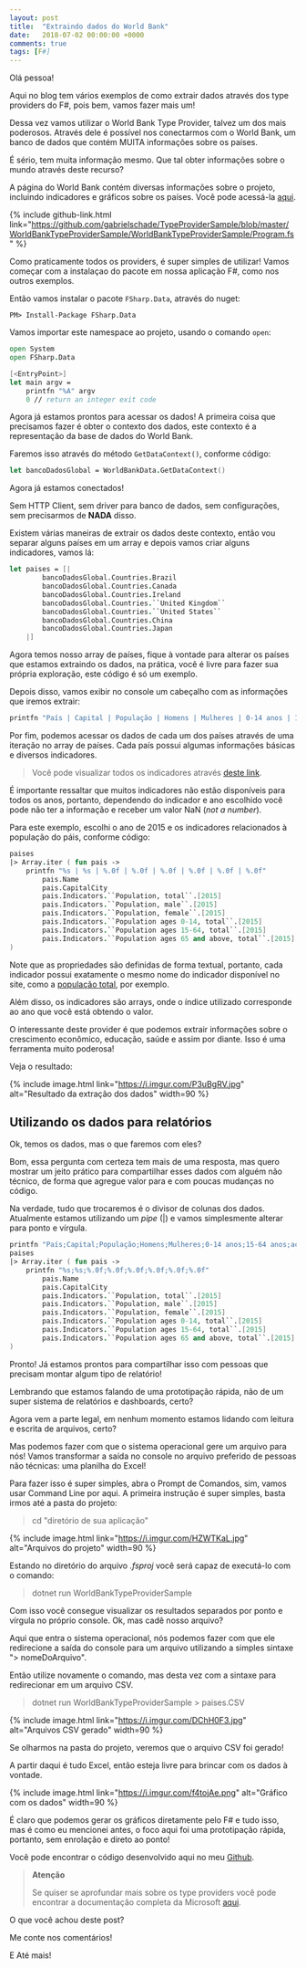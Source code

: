 ```yaml
---
layout: post
title:  "Extraindo dados do World Bank"
date:   2018-07-02 00:00:00 +0000
comments: true
tags: [F#]
---
```


Olá pessoa!

Aqui no blog tem vários exemplos de como extrair dados através dos type providers do F#, pois bem, vamos fazer mais um!

Dessa vez vamos utilizar o World Bank Type Provider, talvez um dos mais poderosos. Através dele é possível nos conectarmos com o World Bank, um banco de dados que contém MUITA informações sobre os países.

É sério, tem muita informação mesmo. Que tal obter informações sobre o mundo através deste recurso?
<!--more-->

A página do World Bank contém diversas informações sobre o projeto, incluindo indicadores e gráficos sobre os países. Você pode acessá-la [aqui](http://www.worldbank.org/en/about).

{% include github-link.html link="https://github.com/gabrielschade/TypeProviderSample/blob/master/WorldBankTypeProviderSample/WorldBankTypeProviderSample/Program.fs" %} 

Como praticamente todos os providers, é super simples de utilizar! Vamos começar com a instalaçao do pacote em nossa aplicação F#, como nos outros exemplos.

Então vamos instalar o pacote `FSharp.Data`, através do nuget:

```
PM> Install-Package FSharp.Data
```

Vamos importar este namespace ao projeto, usando o comando `open`:

```fsharp
open System
open FSharp.Data

[<EntryPoint>]
let main argv = 
    printfn "%A" argv
    0 // return an integer exit code
```

Agora já estamos prontos para acessar os dados! A primeira coisa que precisamos fazer é obter o contexto dos dados, este contexto é a representação da base de dados do World Bank.

Faremos isso através do método `GetDataContext()`, conforme código:

```fsharp
let bancoDadosGlobal = WorldBankData.GetDataContext()
```

Agora já estamos conectados! 

Sem HTTP Client, sem driver para banco de dados, sem configurações, sem precisarmos de **NADA** disso.

Existem várias maneiras de extrair os dados deste contexto, então vou separar alguns países em um array e depois vamos criar alguns indicadores, vamos lá:

```fsharp
let paises = [|
        bancoDadosGlobal.Countries.Brazil
        bancoDadosGlobal.Countries.Canada
        bancoDadosGlobal.Countries.Ireland
        bancoDadosGlobal.Countries.``United Kingdom``
        bancoDadosGlobal.Countries.``United States``
        bancoDadosGlobal.Countries.China
        bancoDadosGlobal.Countries.Japan
    |]
```
Agora temos nosso array de países, fique à vontade para alterar os países que estamos extraindo os dados, na prática, você é livre para fazer sua própria exploração, este código é só um exemplo.

Depois disso, vamos exibir no console um cabeçalho com as informações que iremos extrair:

```fsharp
printfn "País | Capital | População | Homens | Mulheres | 0-14 anos | 15-64 anos | acima"
```

Por fim, podemos acessar os dados de cada um dos países através de uma iteração no array de países. Cada país possui algumas informações básicas e diversos indicadores.

> Você pode visualizar todos os indicadores através [deste link](https://data.worldbank.org/indicator?tab=all).

É importante ressaltar que muitos indicadores não estão disponíveis para todos os anos, portanto, dependendo do indicador e ano escolhido você pode não ter a informação e receber um valor NaN (*not a number*).

Para este exemplo, escolhi o ano de 2015 e os indicadores relacionados à população do páis, conforme código:

```fsharp
paises
|> Array.iter ( fun pais -> 
    printfn "%s | %s | %.0f | %.0f | %.0f | %.0f | %.0f | %.0f" 
        pais.Name 
        pais.CapitalCity
        pais.Indicators.``Population, total``.[2015]
        pais.Indicators.``Population, male``.[2015]
        pais.Indicators.``Population, female``.[2015]
        pais.Indicators.``Population ages 0-14, total``.[2015]
        pais.Indicators.``Population ages 15-64, total``.[2015]
        pais.Indicators.``Population ages 65 and above, total``.[2015]
)
```

Note que as propriedades são definidas de forma textual, portanto, cada indicador possui exatamente o mesmo nome do indicador disponível no site, como a [população total](https://data.worldbank.org/indicator/SP.POP.TOTL?view=chart), por exemplo.

Além disso, os indicadores são arrays, onde o índice utilizado corresponde ao ano que você está obtendo o valor.

O interessante deste provider é que podemos extrair informações sobre o crescimento econômico, educação, saúde e assim por diante. Isso é uma ferramenta muito poderosa!

Veja o resultado:

{% include image.html link="https://i.imgur.com/P3uBgRV.jpg" alt="Resultado da extração dos dados" width=90 %}

## Utilizando os dados para relatórios

Ok, temos os dados, mas o que faremos com eles?

Bom, essa pergunta com certeza tem mais de uma resposta, mas quero mostrar um jeito prático para compartilhar esses dados com alguém não técnico, de forma que agregue valor para e com poucas mudanças no código.

Na verdade, tudo que trocaremos é o divisor de colunas dos dados. Atualmente estamos utilizando um *pipe* (|) e vamos simplesmente alterar para ponto e vírgula.

```fsharp
printfn "País;Capital;População;Homens;Mulheres;0-14 anos;15-64 anos;acima"
paises
|> Array.iter ( fun pais -> 
    printfn "%s;%s;%.0f;%.0f;%.0f;%.0f;%.0f;%.0f" 
        pais.Name 
        pais.CapitalCity
        pais.Indicators.``Population, total``.[2015]
        pais.Indicators.``Population, male``.[2015]
        pais.Indicators.``Population, female``.[2015]
        pais.Indicators.``Population ages 0-14, total``.[2015]
        pais.Indicators.``Population ages 15-64, total``.[2015]
        pais.Indicators.``Population ages 65 and above, total``.[2015]
)
```

Pronto! Já estamos prontos para compartilhar isso com pessoas que precisam montar algum tipo de relatório!

Lembrando que estamos falando de uma prototipação rápida, não de um super sistema de relatórios e dashboards, certo?

Agora vem a parte legal, em nenhum momento estamos lidando com leitura e escrita de arquivos, certo?

Mas podemos fazer com que o sistema operacional gere um arquivo para nós! Vamos transformar a saída no console no arquivo preferido de pessoas não técnicas: uma planilha do Excel!

Para fazer isso é super simples, abra o Prompt de Comandos, sim, vamos usar Command Line por aqui. A primeira instrução é super simples, basta irmos até a pasta do projeto:

> cd "diretório de sua aplicação"

{% include image.html link="https://i.imgur.com/HZWTKaL.jpg" alt="Arquivos do projeto" width=90 %}

Estando no diretório do arquivo *.fsproj* você será capaz de executá-lo com o comando:

> dotnet run WorldBankTypeProviderSample

Com isso você consegue visualizar os resultados separados por ponto e vírgula no próprio console. Ok, mas cadê nosso arquivo?

Aqui que entra o sistema operacional, nós podemos fazer com que ele redirecione a saída do console para um arquivo utilizando a simples sintaxe "> nomeDoArquivo".

Então utilize novamente o comando, mas desta vez com a sintaxe para redirecionar em um arquivo CSV.

> dotnet run WorldBankTypeProviderSample > paises.CSV

{% include image.html link="https://i.imgur.com/DChH0F3.jpg" alt="Arquivos CSV gerado" width=90 %}

Se olharmos na pasta do projeto, veremos que o arquivo CSV foi gerado!

A partir daqui é tudo Excel, então esteja livre para brincar com os dados à vontade.

{% include image.html link="https://i.imgur.com/f4tojAe.png" alt="Gráfico com os dados" width=90 %}

É claro que podemos gerar os gráficos diretamente pelo F# e tudo isso, mas é como eu mencionei antes, o foco aqui foi uma prototipação rápida, portanto, sem enrolação e direto ao ponto!

Você pode encontrar o código desenvolvido aqui no meu [Github](https://github.com/gabrielschade/TypeProviderSample/blob/master/WorldBankTypeProviderSample/WorldBankTypeProviderSample/Program.fs).


> **Atenção**
>
> Se quiser se aprofundar mais sobre os type providers você pode encontrar a documentação completa da Microsoft [aqui](https://docs.microsoft.com/en-us/dotnet/fsharp/tutorials/type-providers/).


O que você achou deste post?

Me conte nos comentários!

E Até mais!